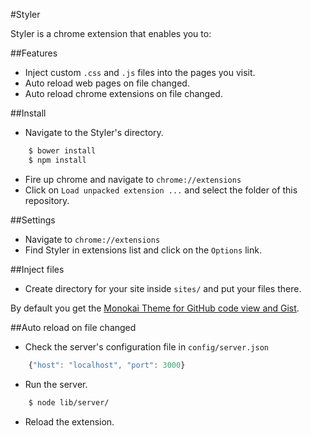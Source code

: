 #Styler

Styler is a chrome extension that enables you to:

##Features
- Inject custom `.css` and `.js` files into the pages you visit.
- Auto reload web pages on file changed.
- Auto reload chrome extensions on file changed.

##Install
- Navigate to the Styler's directory.

```bash
    $ bower install
    $ npm install
```
- Fire up chrome and navigate to `chrome://extensions`
- Click on `Load unpacked extension ...` and select the folder of this repository.

##Settings
- Navigate to `chrome://extensions`
- Find Styler in extensions list and click on the `Options` link.

##Inject files
- Create directory for your site inside `sites/` and put your files there.

By default you get the [Monokai Theme for GitHub code view and Gist](https://gist.github.com/3716262).

##Auto reload on file changed

- Check the server's configuration file in `config/server.json`

```js
    {"host": "localhost", "port": 3000}
```
- Run the server.

```bash
    $ node lib/server/
```
- Reload the extension.
